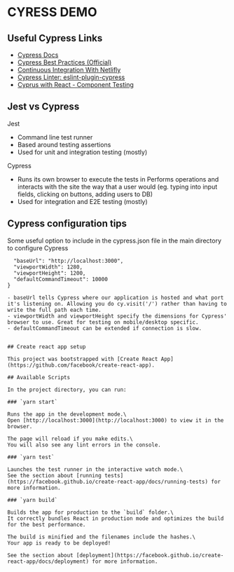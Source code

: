 # CYRESS DEMO

## Useful Cypress Links

- [Cypress Docs](https://docs.cypress.io/api/api/table-of-contents.html)
- [Cypress Best Practices (Official)](https://docs.cypress.io/guides/references/best-practices.html)
- [Continuous Integration With Netlifly](https://docs.cypress.io/guides/continuous-integration/introduction.html#Netlify)
- [Cypress Linter: eslint-plugin-cypress](https://stackoverflow.com/questions/58982852/eslint-cy-is-not-defined-cypress)
- [Cyprus with React - Component Testing](https://docs.cypress.io/guides/component-testing/introduction.html#Getting-Started)

## Jest vs Cypress

Jest

- Command line test runner
- Based around testing assertions
- Used for unit and integration testing (mostly)

Cypress

- Runs its own browser to execute the tests in
  Performs operations and interacts with the site the way that a user would (eg. typing into input fields, clicking on buttons, adding users to DB)
- Used for integration and E2E testing (mostly)

## Cypress configuration tips

Some useful option to include in the cypress.json file in the main directory to configure Cypress

```{
  "baseUrl": "http://localhost:3000",
  "viewportWidth": 1280,
  "viewportHeight": 1200,
  "defaultCommandTimeout": 10000
}

- baseUrl tells Cypress where our application is hosted and what port it's listening on. Allowing you do cy.visit('/') rather than having to write the full path each time.
- viewportWidth and viewportHeight specify the dimensions for Cypress' browser to use. Great for testing on mobile/desktop specific.
- defaultCommandTimeout can be extended if connection is slow.


## Create react app setup

This project was bootstrapped with [Create React App](https://github.com/facebook/create-react-app).

## Available Scripts

In the project directory, you can run:

### `yarn start`

Runs the app in the development mode.\
Open [http://localhost:3000](http://localhost:3000) to view it in the browser.

The page will reload if you make edits.\
You will also see any lint errors in the console.

### `yarn test`

Launches the test runner in the interactive watch mode.\
See the section about [running tests](https://facebook.github.io/create-react-app/docs/running-tests) for more information.

### `yarn build`

Builds the app for production to the `build` folder.\
It correctly bundles React in production mode and optimizes the build for the best performance.

The build is minified and the filenames include the hashes.\
Your app is ready to be deployed!

See the section about [deployment](https://facebook.github.io/create-react-app/docs/deployment) for more information.
```

